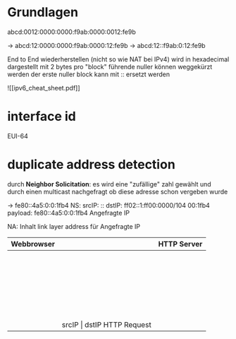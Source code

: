 # Grundlagen

abcd:0012:0000:0000:f9ab:0000:0012:fe9b

-> abcd:12:0000:0000:f9ab:0000:12:fe9b
	-> abcd:12::f9ab:0:12:fe9b

End to End wiederherstellen (nicht so wie NAT bei IPv4)
wird in hexadecimal dargestellt mit 2 bytes pro "block"
führende nuller können weggekürzt werden
der erste nuller block kann mit :: ersetzt werden

![[ipv6_cheat_sheet.pdf]]

# interface id
EUI-64

# duplicate address detection
durch **Neighbor Solicitation**:
es wird eine "zufällige" zahl gewählt und durch einen multicast nachgefragt ob diese adresse schon vergeben wurde

-> fe80::4a5:0:0:1fb4
NS:  srcIP: ::
	 dstIP: ff02::1:ff00:0000/104
                      00:1fb4
	payload:
fe80::4a5:0:0:1fb4 Angefragte IP


NA: Inhalt link layer address für Angefragte IP


| Webbrowser |                             | HTTP Server |
| ---------- | --------------------------- | ----------- |
| ­­­        |                             |             |
| ­          |                             |             |
| ­          |                             |             |
| ­          |                             |             |
| ­          |                             |             |
| ­          |                             |             |
|            | srcIP \| dstIP HTTP Request |             |

